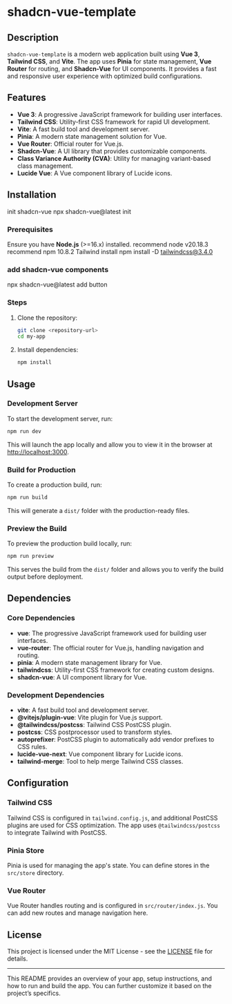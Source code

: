 # shadcn-vue-template

## Description



`shadcn-vue-template` is a modern web application built using **Vue 3**, **Tailwind CSS**, and **Vite**. The app uses **Pinia** for state management, **Vue Router** for routing, and **Shadcn-Vue** for UI components. It provides a fast and responsive user experience with optimized build configurations.

## Features

- **Vue 3**: A progressive JavaScript framework for building user interfaces.
- **Tailwind CSS**: Utility-first CSS framework for rapid UI development.
- **Vite**: A fast build tool and development server.
- **Pinia**: A modern state management solution for Vue.
- **Vue Router**: Official router for Vue.js.
- **Shadcn-Vue**: A UI library that provides customizable components.
- **Class Variance Authority (CVA)**: Utility for managing variant-based class management.
- **Lucide Vue**: A Vue component library of Lucide icons.

## Installation
init shadcn-vue
npx shadcn-vue@latest init


### Prerequisites

Ensure you have **Node.js** (>=16.x) installed.
recommend node v20.18.3
recommend npm 10.8.2
Tailwind install
npm install -D tailwindcss@3.4.0

### add shadcn-vue components
npx shadcn-vue@latest add button

### Steps

1. Clone the repository:
   ```bash
   git clone <repository-url>
   cd my-app
   ```

2. Install dependencies:
   ```bash
   npm install
   ```

## Usage

### Development Server

To start the development server, run:

```bash
npm run dev
```

This will launch the app locally and allow you to view it in the browser at [http://localhost:3000](http://localhost:3000).

### Build for Production

To create a production build, run:

```bash
npm run build
```

This will generate a `dist/` folder with the production-ready files.

### Preview the Build

To preview the production build locally, run:

```bash
npm run preview
```

This serves the build from the `dist/` folder and allows you to verify the build output before deployment.

## Dependencies

### Core Dependencies

- **vue**: The progressive JavaScript framework used for building user interfaces.
- **vue-router**: The official router for Vue.js, handling navigation and routing.
- **pinia**: A modern state management library for Vue.
- **tailwindcss**: Utility-first CSS framework for creating custom designs.
- **shadcn-vue**: A UI component library for Vue.

### Development Dependencies

- **vite**: A fast build tool and development server.
- **@vitejs/plugin-vue**: Vite plugin for Vue.js support.
- **@tailwindcss/postcss**: Tailwind CSS PostCSS plugin.
- **postcss**: CSS postprocessor used to transform styles.
- **autoprefixer**: PostCSS plugin to automatically add vendor prefixes to CSS rules.
- **lucide-vue-next**: Vue component library for Lucide icons.
- **tailwind-merge**: Tool to help merge Tailwind CSS classes.

## Configuration

### Tailwind CSS

Tailwind CSS is configured in `tailwind.config.js`, and additional PostCSS plugins are used for CSS optimization. The app uses `@tailwindcss/postcss` to integrate Tailwind with PostCSS.

### Pinia Store

Pinia is used for managing the app's state. You can define stores in the `src/store` directory.

### Vue Router

Vue Router handles routing and is configured in `src/router/index.js`. You can add new routes and manage navigation here.

## License

This project is licensed under the MIT License - see the [LICENSE](LICENSE) file for details.

---

This README provides an overview of your app, setup instructions, and how to run and build the app. You can further customize it based on the project’s specifics.